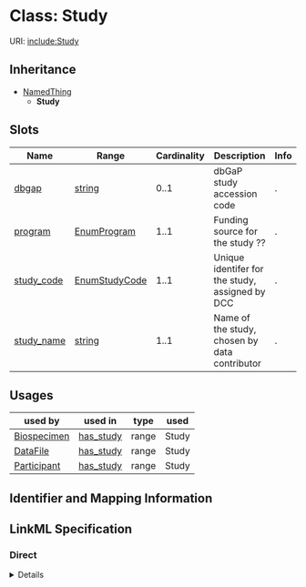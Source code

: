 # Class: Study




URI: [include:Study](https://w3id.org/include/Study)




## Inheritance

* [NamedThing](NamedThing.md)
    * **Study**




## Slots

| Name | Range | Cardinality | Description  | Info |
| ---  | --- | --- | --- | --- |
| [dbgap](dbgap.md) | [string](string.md) | 0..1 | dbGaP study accession code  | . |
| [program](program.md) | [EnumProgram](EnumProgram.md) | 1..1 | Funding source for the study ??  | . |
| [study_code](study_code.md) | [EnumStudyCode](EnumStudyCode.md) | 1..1 | Unique identifer for the study, assigned by DCC  | . |
| [study_name](study_name.md) | [string](string.md) | 1..1 | Name of the study, chosen by data contributor  | . |


## Usages


| used by | used in | type | used |
| ---  | --- | --- | --- |
| [Biospecimen](Biospecimen.md) | [has_study](has_study.md) | range | Study |
| [DataFile](DataFile.md) | [has_study](has_study.md) | range | Study |
| [Participant](Participant.md) | [has_study](has_study.md) | range | Study |



## Identifier and Mapping Information









## LinkML Specification

<!-- TODO: investigate https://stackoverflow.com/questions/37606292/how-to-create-tabbed-code-blocks-in-mkdocs-or-sphinx -->

### Direct

<details>
```yaml
name: Study
from_schema: https://w3id.org/include_portal_v1_schema
is_a: NamedThing
slots:
- dbgap
- program
- study_code
- study_name
slot_usage:
  dbgap:
    name: dbgap
    description: dbGaP study accession code
  program:
    name: program
    description: Funding source for the study ??
    range: enum_program
    required: true
  study_code:
    name: study_code
    description: Unique identifer for the study, assigned by DCC
    range: enum_study_code
    required: true
  study_name:
    name: study_name
    description: Name of the study, chosen by data contributor
    required: true

```
</details>

### Induced

<details>
```yaml
name: Study
from_schema: https://w3id.org/include_portal_v1_schema
is_a: NamedThing
slot_usage:
  dbgap:
    name: dbgap
    description: dbGaP study accession code
  program:
    name: program
    description: Funding source for the study ??
    range: enum_program
    required: true
  study_code:
    name: study_code
    description: Unique identifer for the study, assigned by DCC
    range: enum_study_code
    required: true
  study_name:
    name: study_name
    description: Name of the study, chosen by data contributor
    required: true
attributes:
  dbgap:
    name: dbgap
    description: dbGaP study accession code
    from_schema: https://w3id.org/include_portal_v1_schema
    alias: dbgap
    owner: Study
    range: string
  program:
    name: program
    description: Funding source for the study ??
    from_schema: https://w3id.org/include_portal_v1_schema
    alias: program
    owner: Study
    range: enum_program
    required: true
  study_code:
    name: study_code
    description: Unique identifer for the study, assigned by DCC
    from_schema: https://w3id.org/include_portal_v1_schema
    alias: study_code
    owner: Study
    range: enum_study_code
    required: true
  study_name:
    name: study_name
    description: Name of the study, chosen by data contributor
    from_schema: https://w3id.org/include_portal_v1_schema
    alias: study_name
    owner: Study
    range: string
    required: true

```
</details>